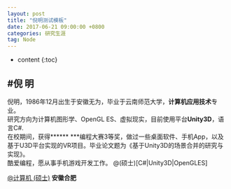 ```yaml
---
layout: post
title: "倪明测试模板"
date: 2017-06-21 09:00:00 +0800
categories: 研究生涯
tag: Node
---
```

* content
{:toc}


#倪 明
-----
  倪明，1986年12月出生于安徽无为，毕业于云南师范大学，**计算机应用技术**专业。<br/>研究方向为计算机图形学、OpenGL ES、虚拟现实，目前使用平台**Unity3D**，语言C#.<br/>在校期间，获得****** ***编程大赛3等奖，做过一些桌面软件、手机App，以及基于U3D平台实现的VR项目。毕业论文题为《基于Unity3D的场景合并的研究与实现》。<br/>酷爱编程，愿从事手机游戏开发工作。
@(硕士)[C#|Unity3D|OpenGLES]


  
[@计算机 (硕士)](https://bihusenlan.github.io)
**安徽合肥**
